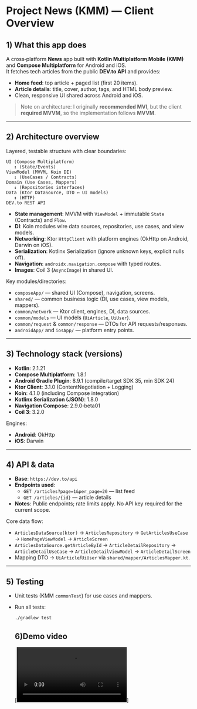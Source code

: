 # Project News (KMM) — Client Overview

## 1) What this app does
A cross‑platform **News** app built with **Kotlin Multiplatform Mobile (KMM)** and **Compose Multiplatform** for Android and iOS.  
It fetches tech articles from the public **DEV.to API** and provides:
- **Home feed**: top article + paged list (first 20 items).
- **Article details**: title, cover, author, tags, and HTML body preview.
- Clean, responsive UI shared across Android and iOS.

> Note on architecture: I originally **recommended MVI**, but the client **required MVVM**, so the implementation follows **MVVM**.

---

## 2) Architecture overview
Layered, testable structure with clear boundaries:

```
UI (Compose Multiplatform)
   ↕ (State/Events)
ViewModel (MVVM, Koin DI)
   ↕ (UseCases / Contracts)
Domain (Use Cases, Mappers)
   ↕ (Repositories interfaces)
Data (Ktor DataSource, DTO ↔ UI models)
   ↕ (HTTP)
DEV.to REST API
```

- **State management**: MVVM with `ViewModel` + immutable `State` (Contracts) and `Flow`.
- **DI**: Koin modules wire data sources, repositories, use cases, and view models.
- **Networking**: Ktor `HttpClient` with platform engines (OkHttp on Android, Darwin on iOS).
- **Serialization**: Kotlinx Serialization (ignore unknown keys, explicit nulls off).
- **Navigation**: `androidx.navigation.compose` with typed routes.
- **Images**: Coil 3 (`AsyncImage`) in shared UI.

Key modules/directories:
- `composeApp/` — shared UI (Compose), navigation, screens.
- `shared/` — common business logic (DI, use cases, view models, mappers).
- `common/network` — Ktor client, engines, DI, data sources.
- `common/models` — UI models (`UiArticle`, `UiUser`).
- `common/request` & `common/response` — DTOs for API requests/responses.
- `androidApp/` and `iosApp/` — platform entry points.

---

## 3) Technology stack (versions)
- **Kotlin**: 2.1.21
- **Compose Multiplatform**: 1.8.1
- **Android Gradle Plugin**: 8.9.1 (compile/target SDK 35, min SDK 24)
- **Ktor Client**: 3.1.0 (ContentNegotiation + Logging)
- **Koin**: 4.1.0 (including Compose integration)
- **Kotlinx Serialization (JSON)**: 1.8.0
- **Navigation Compose**: 2.9.0‑beta01
- **Coil 3**: 3.2.0

Engines:
- **Android**: OkHttp
- **iOS**: Darwin

---

## 4) API & data
- **Base**: `https://dev.to/api`
- **Endpoints used**:
  - `GET /articles?page=1&per_page=20` — list feed
  - `GET /articles/{id}` — article details
- **Notes**: Public endpoints; rate limits apply. No API key required for the current scope.

Core data flow:
- `ArticlesDataSource(ktor)` → `ArticlesRepository` → `GetArticlesUseCase` → `HomePageViewModel` → `ArticleScreen`
- `ArticlesDataSource.getArticleById` → `ArticleDetailRepository` → `ArticleDetailUseCase` → `ArticleDetailViewModel` → `ArticleDetailScreen`
- Mapping DTO → `UiArticle`/`UiUser` via `shared/mapper/ArticlesMapper.kt`.

---

## 5) Testing
- Unit tests (KMM `commonTest`) for use cases and mappers.  
- Run all tests:
  ```bash
  ./gradlew test
  ```

  ## 6)Demo video
  [![Watch the video](media/demo.mp4)]
